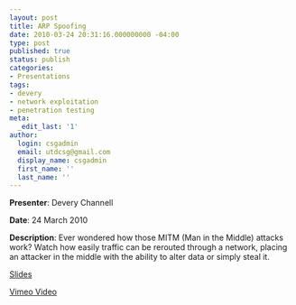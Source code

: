 ```yaml
---
layout: post
title: ARP Spoofing
date: 2010-03-24 20:31:16.000000000 -04:00
type: post
published: true
status: publish
categories:
- Presentations
tags:
- devery
- network exploitation
- penetration testing
meta:
  _edit_last: '1'
author:
  login: csgadmin
  email: utdcsg@gmail.com
  display_name: csgadmin
  first_name: ''
  last_name: ''
---
```


**Presenter**: Devery Channell

**Date**: 24 March 2010

**Description**: Ever wondered how those MITM (Man in the Middle) attacks work? Watch how easily traffic can be rerouted through a network, placing an attacker in the middle with the ability to alter data or simply steal it.

[Slides](http://csg.utdallas.edu/wp-content/uploads/2012/08/arpspoofing.odp)

[Vimeo Video](http://vimeo.com/10445876 "Vimeo Video")
